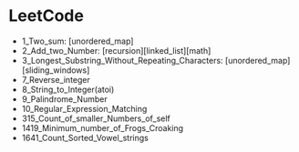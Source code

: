 # LeetCode



+ 1_Two_sum: [unordered_map]
+ 2_Add_two_Number: [recursion][linked_list][math]
+ 3_Longest_Substring_Without_Repeating_Characters: [unordered_map][sliding_windows]
+ 7_Reverse_integer 
+ 8_String_to_Integer(atoi)
+ 9_Palindrome_Number
+ 10_Regular_Expression_Matching
+ 315_Count_of_smaller_Numbers_of_self
+ 1419_Minimum_number_of_Frogs_Croaking
+ 1641_Count_Sorted_Vowel_strings